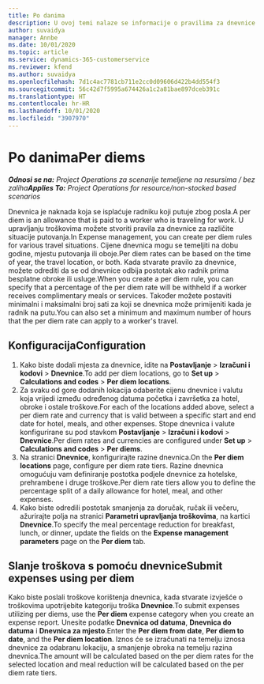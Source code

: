 ```yaml
---
title: Po danima
description: U ovoj temi nalaze se informacije o pravilima za dnevnice koja se upotrebljavaju za upravljanje troškovima.
author: suvaidya
manager: Annbe
ms.date: 10/01/2020
ms.topic: article
ms.service: dynamics-365-customerservice
ms.reviewer: kfend
ms.author: suvaidya
ms.openlocfilehash: 7d1c4ac7781cb711e2cc0d09606d422b4dd554f3
ms.sourcegitcommit: 56c42d7f5995a674426a1c2a81bae897dceb391c
ms.translationtype: HT
ms.contentlocale: hr-HR
ms.lasthandoff: 10/01/2020
ms.locfileid: "3907970"
---
```

# <a name="per-diems"></a><span data-ttu-id="727d0-103">Po danima</span><span class="sxs-lookup"><span data-stu-id="727d0-103">Per diems</span></span>

<span data-ttu-id="727d0-104">_**Odnosi se na:** Project Operations za scenarije temeljene na resursima / bez zaliha_</span><span class="sxs-lookup"><span data-stu-id="727d0-104">_**Applies To:** Project Operations for resource/non-stocked based scenarios_</span></span>


<span data-ttu-id="727d0-105">Dnevnica je naknada koja se isplaćuje radniku koji putuje zbog posla.</span><span class="sxs-lookup"><span data-stu-id="727d0-105">A per diem is an allowance that is paid to a worker who is traveling for work.</span></span> <span data-ttu-id="727d0-106">U upravljanju troškovima možete stvoriti pravila za dnevnice za različite situacije putovanja.</span><span class="sxs-lookup"><span data-stu-id="727d0-106">In Expense management, you can create per diem rules for  various travel situations.</span></span> <span data-ttu-id="727d0-107">Cijene dnevnica mogu se temeljiti na dobu godine, mjestu putovanja ili oboje.</span><span class="sxs-lookup"><span data-stu-id="727d0-107">Per diem rates can be based on the time of year, the travel location, or both.</span></span> <span data-ttu-id="727d0-108">Kada stvarate pravilo za dnevnice, možete odrediti da se od dnevnice odbija postotak ako radnik prima besplatne obroke ili usluge.</span><span class="sxs-lookup"><span data-stu-id="727d0-108">When you create a per diem  rule, you can specify that a percentage of the per diem rate will be withheld if a worker receives complimentary meals or services.</span></span> <span data-ttu-id="727d0-109">Također možete postaviti minimalni i maksimalni broj sati za koji se dnevnica može primijeniti kada je radnik na putu.</span><span class="sxs-lookup"><span data-stu-id="727d0-109">You can also set a minimum and maximum number of hours that the per diem rate can apply to a worker's travel.</span></span>

## <a name="configuration"></a><span data-ttu-id="727d0-110">Konfiguracija</span><span class="sxs-lookup"><span data-stu-id="727d0-110">Configuration</span></span> 

1. <span data-ttu-id="727d0-111">Kako biste dodali mjesta za dnevnice, idite na **Postavljanje** > **Izračuni i kodovi** > **Dnevnice**.</span><span class="sxs-lookup"><span data-stu-id="727d0-111">To add per diem locations, go to **Set up** > **Calculations and codes** > **Per diem locations**.</span></span>
2. <span data-ttu-id="727d0-112">Za svaku od gore dodanih lokacija odaberite cijenu dnevnice i valutu koja vrijedi između određenog datuma početka i završetka za hotel, obroke i ostale troškove.</span><span class="sxs-lookup"><span data-stu-id="727d0-112">For each of the locations added above, select a per diem rate and currency that is valid between a specific start and end date for hotel, meals, and other expenses.</span></span> <span data-ttu-id="727d0-113">Stope dnevnica i valute konfigurirane su pod stavkom **Postavljanje** > **Izračuni i kodovi** > **Dnevnice**.</span><span class="sxs-lookup"><span data-stu-id="727d0-113">Per diem rates and currencies are configured under **Set up** > **Calculations and codes** > **Per diems**.</span></span>
3. <span data-ttu-id="727d0-114">Na stranici **Dnevnice**, konfigurirajte razine dnevnica.</span><span class="sxs-lookup"><span data-stu-id="727d0-114">On the **Per diem locations** page, configure per diem rate tiers.</span></span> <span data-ttu-id="727d0-115">Razine dnevnica omogućuju vam definiranje postotka podjele dnevnice za hotelske, prehrambene i druge troškove.</span><span class="sxs-lookup"><span data-stu-id="727d0-115">Per diem rate tiers allow you to define the percentage split of a daily allowance for hotel, meal, and other expenses.</span></span> 
4. <span data-ttu-id="727d0-116">Kako biste odredili postotak smanjenja za doručak, ručak ili večeru, ažurirajte polja na stranici **Parametri upravljanja troškovima**, na kartici **Dnevnice**.</span><span class="sxs-lookup"><span data-stu-id="727d0-116">To specify the meal percentage reduction for breakfast, lunch, or dinner, update the fields on the **Expense management parameters** page on the **Per diem** tab.</span></span> 
    
## <a name="submit-expenses-using-per-diem"></a><span data-ttu-id="727d0-117">Slanje troškova s pomoću dnevnice</span><span class="sxs-lookup"><span data-stu-id="727d0-117">Submit expenses using per diem</span></span>
<span data-ttu-id="727d0-118">Kako biste poslali troškove korištenja dnevnica, kada stvarate izvješće o troškovima upotrijebite kategoriju troška **Dnevnice**.</span><span class="sxs-lookup"><span data-stu-id="727d0-118">To submit expenses utilizing per diems, use the **Per diem** expense category when you create an expense report.</span></span> <span data-ttu-id="727d0-119">Unesite podatke **Dnevnica od datuma**, **Dnevnica do datuma** i **Dnevnica za mjesto**.</span><span class="sxs-lookup"><span data-stu-id="727d0-119">Enter the **Per diem from date**, **Per diem to date**,  and the **Per diem location**.</span></span> <span data-ttu-id="727d0-120">Iznos će se izračunati na temelju iznosa dnevnice za odabranu lokaciju, a smanjenje obroka na temelju razina dnevnica.</span><span class="sxs-lookup"><span data-stu-id="727d0-120">The amount will be calculated based on the per diem rates for the selected location and meal reduction will be calculated based on the per diem rate tiers.</span></span>
